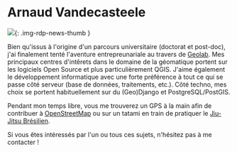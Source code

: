 # Arnaud Vandecasteele

![](https://cdn.geotribu.fr/images/internal/contributeurs/avdc.jpg){: .img-rdp-news-thumb }

Bien qu'issus à l'origine d'un parcours universitaire (doctorat et post-doc), j'ai finalement tenté l'aventure entrepreunariale au travers de [Geolab](http://geolab.re/). Mes principaux centres d'intêrets dans le domaine de la géomatique portent sur les logiciels Open Source et plus particulièrement QGIS. J'aime également le développement informatique avec une forte préférence à tout ce qui se passe côté serveur (base de données, traitements, etc.). Côté techno, mes choix se portent habituellement sur du (Geo)Django et PostgreSQL/PostGIS.

Pendant mon temps libre, vous me trouverez un GPS à la main afin de contribuer à [OpenStreetMap](http://www.openstreetmap.org/) ou sur un tatami en train de pratiquer le [Jiu-Jitsu Brésilien](http://fr.wikipedia.org/wiki/Jiu-jitsu_br%C3%A9silien).

Si vous êtes intéressés par l'un ou tous ces sujets, n'hésitez pas à me contacter !
